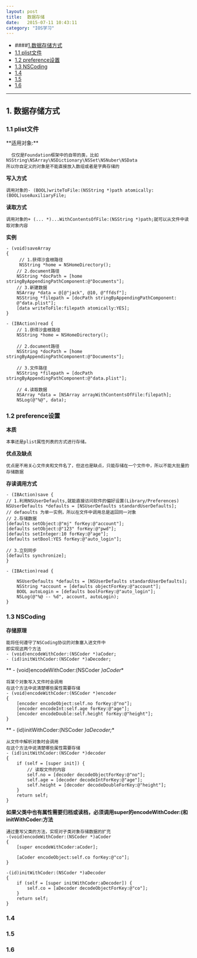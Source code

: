 ```yaml
---
layout: post
title:  数据存储
date:   2015-07-11 10:43:11
category: "IOS学习"
---
```

* ####[1.数据存储方式](#1) 
* [1.1 plist文件](#1.1) 
* [1.2 preference设置](#1.2) 
* [1.3 NSCoding](#1.3)
* [1.4 ](#1.4) 
* [1.5 ](#1.5) 
* [1.6 ](#1.6)

---


<h2 id="1"> 1. 数据存储方式</h2> 

<h3 id="1.1"> 1.1 plist文件</h3> 
**适用对象:** 
	
	  仅仅是Foundation框架中的自带的类，比如
	NSString\NSArray\NSDictionary\NSSet\NSNuber\NSData
	所以你自定义的对象是不能直接放入数组或者是字典存储的
**写入方式**
	
	调用对象的- (BOOL)writeToFile:(NSString *)path atomically:(BOOL)useAuxiliaryFile;
	
**读取方式**

	调用对象的+ (... *)...WithContentsOfFile:(NSString *)path;就可以从文件中读取对象内容
	
**实例**

	- (void)saveArray
	{
		 // 1.获得沙盒根路径
		 NSString *home = NSHomeDirectory();
		// 2.document路径
    	NSString *docPath = [home stringByAppendingPathComponent:@"Documents"];
		// 3.新建数据
    	NSArray *data = @[@"jack", @10, @"ffdsf"];
    	NSString *filepath = [docPath stringByAppendingPathComponent:
    	@"data.plist"];    
    	[data writeToFile:filepath atomically:YES];
	}

	- (IBAction)read {
    	// 1.获得沙盒根路径
    	NSString *home = NSHomeDirectory();
    
    	// 2.document路径
    	NSString *docPath = [home stringByAppendingPathComponent:@"Documents"];
    
    	// 3.文件路径
    	NSString *filepath = [docPath stringByAppendingPathComponent:@"data.plist"];
    
    	// 4.读取数据
    	NSArray *data = [NSArray arrayWithContentsOfFile:filepath];
    	NSLog(@"%@", data);


<h3 id="1.2"> 1.2 preference设置</h3> 

**本质** 
	
	本事还是plist属性列表的方式进行存储。
	
**优点及缺点**

	优点是不用关心文件夹和文件名了，但这也是缺点，只能存储在一个文件中，所以不能大批量的存储数据

**存读调用方式**

	- (IBAction)save {
    // 1.利用NSUserDefaults,就能直接访问软件的偏好设置(Library/Preferences)
    NSUserDefaults *defaults = [NSUserDefaults standardUserDefaults];
    // defaoults 为单一实例，所以在文件中调用总是返回同一对象
    // 2.存储数据
    [defaults setObject:@"mj" forKey:@"account"];
    [defaults setObject:@"123" forKey:@"pwd"];
    [defaults setInteger:10 forKey:@"age"];
    [defaults setBool:YES forKey:@"auto_login"];
    
    // 3.立刻同步
    [defaults synchronize];
    }

	- (IBAction)read {
	
    	NSUserDefaults *defaults = [NSUserDefaults standardUserDefaults];
    	NSString *account = [defaults objectForKey:@"account"];
    	BOOL autoLogin = [defaults boolForKey:@"auto_login"];
    	NSLog(@"%@ -- %d", account, autoLogin);
	}

<h3 id="1.3"> 1.3 NSCoding</h3> 

**存储原理**
	
	能将任何遵守了NSCoding协议的对象塞入进文件中
	即实现这两个方法
	- (void)encodeWithCoder:(NSCoder *)aCoder;
	- (id)initWithCoder:(NSCoder *)aDecoder;
** - (void)encodeWithCoder:(NSCoder *)aCoder**
	
	将某个对象写入文件时会调用
	在这个方法中说清楚哪些属性需要存储
	- (void)encodeWithCoder:(NSCoder *)encoder
	{
    	[encoder encodeObject:self.no forKey:@"no"];
    	[encoder encodeInt:self.age forKey:@"age"];
    	[encoder encodeDouble:self.height forKey:@"height"];
	}
** - (id)initWithCoder:(NSCoder *)aDecoder;**

	从文件中解析对象时会调用
	在这个方法中说清楚哪些属性需要存储
	- (id)initWithCoder:(NSCoder *)decoder
	{
    	if (self = [super init]) {
        	// 读取文件的内容
        	self.no = [decoder decodeObjectForKey:@"no"];
        	self.age = [decoder decodeIntForKey:@"age"];
        	self.height = [decoder decodeDoubleForKey:@"height"];
    	}
    	return self;
    }
**如果父类中也有属性需要归档或读档，必须调用super的encodeWithCoder:(和initWithCoder:方法**

	通过重写父类的方法，实现对子类对象存储数据的扩充
	-(void)encodeWithCoder:(NSCoder *)aCoder
	{
    	[super encodeWithCoder:aCoder];
    
    	[aCoder encodeObject:self.co forKey:@"co"];
	}

	-(id)initWithCoder:(NSCoder *)aDecoder
	{
    	if (self = [super initWithCoder:aDecoder]) {
       		self.co = [aDecoder decodeObjectForKey:@"co"];
    	}
    	return self;
	}

<h3 id="1.4"> 1.4 </h3> 
 
<h3 id="1.5"> 1.5 </h3> 

<h3 id="1.6"> 1.6 </h3> 